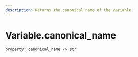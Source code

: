 ```yaml
---
description: Returns the canonical name of the variable.
---
```


# Variable.canonical\_name

`property: canonical_name -> str`

